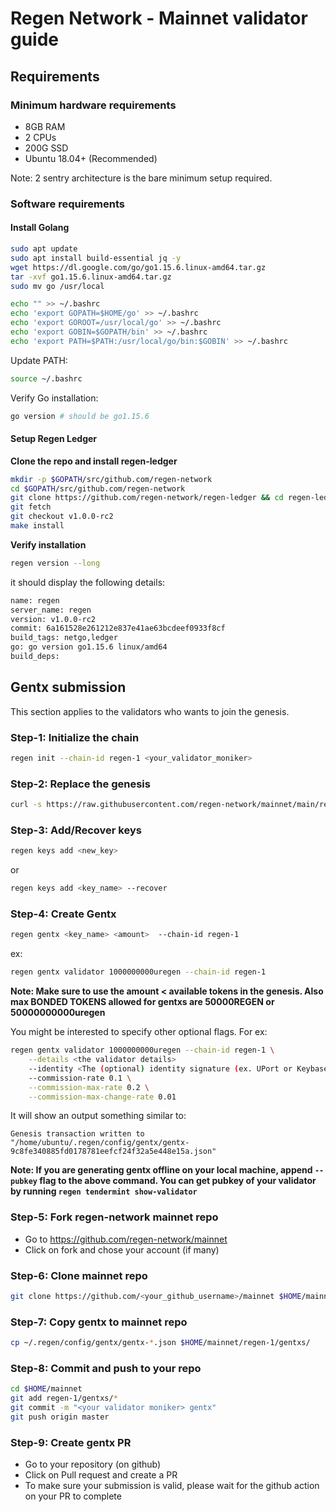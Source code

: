# Regen Network - Mainnet validator guide

## Requirements

### Minimum hardware requirements
- 8GB RAM
- 2 CPUs
- 200G SSD
- Ubuntu 18.04+ (Recommended)

Note: 2 sentry architecture is the bare minimum setup required.

### Software requirements

#### Install Golang

```sh
sudo apt update
sudo apt install build-essential jq -y
wget https://dl.google.com/go/go1.15.6.linux-amd64.tar.gz
tar -xvf go1.15.6.linux-amd64.tar.gz
sudo mv go /usr/local
```

```sh
echo "" >> ~/.bashrc
echo 'export GOPATH=$HOME/go' >> ~/.bashrc
echo 'export GOROOT=/usr/local/go' >> ~/.bashrc
echo 'export GOBIN=$GOPATH/bin' >> ~/.bashrc
echo 'export PATH=$PATH:/usr/local/go/bin:$GOBIN' >> ~/.bashrc
```

Update PATH:
```sh
source ~/.bashrc
```

Verify Go installation:

```sh
go version # should be go1.15.6
```

#### Setup Regen Ledger

**Clone the repo and install regen-ledger**
```sh
mkdir -p $GOPATH/src/github.com/regen-network
cd $GOPATH/src/github.com/regen-network
git clone https://github.com/regen-network/regen-ledger && cd regen-ledger
git fetch
git checkout v1.0.0-rc2
make install
```

**Verify installation**
```sh
regen version --long
```

it should display the following details:
```sh
name: regen
server_name: regen
version: v1.0.0-rc2
commit: 6a161528e261212e837e41ae63bcdeef0933f8cf
build_tags: netgo,ledger
go: go version go1.15.6 linux/amd64
build_deps:
```

## Gentx submission
This section applies to the validators who wants to join the genesis.

### Step-1: Initialize the chain
```sh
regen init --chain-id regen-1 <your_validator_moniker>
```

### Step-2: Replace the genesis
```sh
curl -s https://raw.githubusercontent.com/regen-network/mainnet/main/regen-1/genesis-prelaunch.json > $HOME/.regen/config/genesis.json
```
### Step-3: Add/Recover keys
```sh
regen keys add <new_key>
```

or

```sh
regen keys add <key_name> --recover
```

### Step-4: Create Gentx
```sh
regen gentx <key_name> <amount>  --chain-id regen-1
```

ex:
```sh
regen gentx validator 1000000000uregen --chain-id regen-1
```

**Note: Make sure to use the amount < available tokens in the genesis. Also max BONDED TOKENS allowed for gentxs are 50000REGEN or 50000000000uregen**

You might be interested to specify other optional flags. For ex:

```sh
regen gentx validator 1000000000uregen --chain-id regen-1 \
    --details <the validator details>
    --identity <The (optional) identity signature (ex. UPort or Keybase)>
    --commission-rate 0.1 \
    --commission-max-rate 0.2 \
    --commission-max-change-rate 0.01
```

It will show an output something similar to:
```
Genesis transaction written to "/home/ubuntu/.regen/config/gentx/gentx-9c8fe340885fd0178781eefcf24f32a5e448e15a.json"
```

**Note: If you are generating gentx offline on your local machine, append `--pubkey` flag to the above command. You can get pubkey of your validator by running `regen tendermint show-validator`**

### Step-5: Fork regen-network mainnet repo
- Go to https://github.com/regen-network/mainnet
- Click on fork and chose your account (if many)

### Step-6: Clone mainnet repo
```sh
git clone https://github.com/<your_github_username>/mainnet $HOME/mainnet
```

### Step-7: Copy gentx to mainnet repo
```sh
cp ~/.regen/config/gentx/gentx-*.json $HOME/mainnet/regen-1/gentxs/
```

### Step-8: Commit and push to your repo
```sh
cd $HOME/mainnet
git add regen-1/gentxs/*
git commit -m "<your validator moniker> gentx"
git push origin master
```

### Step-9: Create gentx PR
- Go to your repository (on github)
- Click on Pull request and create a PR
- To make sure your submission is valid, please wait for the github action on your PR to complete
